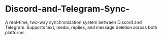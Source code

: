 # Discord-and-Telegram-Sync-
A real-time, two-way synchronization system between Discord and Telegram. Supports text, media, replies, and message deletion across both platforms.
